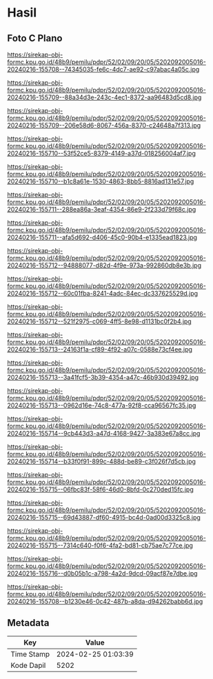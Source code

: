 # Hasil

## Foto C Plano

https://sirekap-obj-formc.kpu.go.id/48b9/pemilu/pdpr/52/02/09/20/05/5202092005016-20240216-155708--74345035-fe6c-4dc7-ae92-c97abac4a05c.jpg

https://sirekap-obj-formc.kpu.go.id/48b9/pemilu/pdpr/52/02/09/20/05/5202092005016-20240216-155709--88a34d3e-243c-4ec1-8372-aa96483d5cd8.jpg

https://sirekap-obj-formc.kpu.go.id/48b9/pemilu/pdpr/52/02/09/20/05/5202092005016-20240216-155709--206e58d6-8067-456a-8370-c24648a7f313.jpg

https://sirekap-obj-formc.kpu.go.id/48b9/pemilu/pdpr/52/02/09/20/05/5202092005016-20240216-155710--53f52ce5-8379-4149-a37d-018256004af7.jpg

https://sirekap-obj-formc.kpu.go.id/48b9/pemilu/pdpr/52/02/09/20/05/5202092005016-20240216-155710--b1c8a61e-1530-4863-8bb5-8816ad131e57.jpg

https://sirekap-obj-formc.kpu.go.id/48b9/pemilu/pdpr/52/02/09/20/05/5202092005016-20240216-155711--288ea86a-3eaf-4354-86e9-2f233d79f68c.jpg

https://sirekap-obj-formc.kpu.go.id/48b9/pemilu/pdpr/52/02/09/20/05/5202092005016-20240216-155711--afa5d692-d406-45c0-90b4-e1335ead1823.jpg

https://sirekap-obj-formc.kpu.go.id/48b9/pemilu/pdpr/52/02/09/20/05/5202092005016-20240216-155712--94888077-d82d-4f9e-973a-992860db8e3b.jpg

https://sirekap-obj-formc.kpu.go.id/48b9/pemilu/pdpr/52/02/09/20/05/5202092005016-20240216-155712--60c01fba-8241-4adc-84ec-dc337625529d.jpg

https://sirekap-obj-formc.kpu.go.id/48b9/pemilu/pdpr/52/02/09/20/05/5202092005016-20240216-155712--521f2975-c069-4ff5-8e98-d1131bc0f2b4.jpg

https://sirekap-obj-formc.kpu.go.id/48b9/pemilu/pdpr/52/02/09/20/05/5202092005016-20240216-155713--24163f1a-cf89-4f92-a07c-0588e73cf4ee.jpg

https://sirekap-obj-formc.kpu.go.id/48b9/pemilu/pdpr/52/02/09/20/05/5202092005016-20240216-155713--3a41fcf5-3b39-4354-a47c-46b930d39492.jpg

https://sirekap-obj-formc.kpu.go.id/48b9/pemilu/pdpr/52/02/09/20/05/5202092005016-20240216-155713--0962d16e-74c8-477a-92f8-cca96567fc35.jpg

https://sirekap-obj-formc.kpu.go.id/48b9/pemilu/pdpr/52/02/09/20/05/5202092005016-20240216-155714--9cb443d3-a47d-4168-9427-3a383e67a8cc.jpg

https://sirekap-obj-formc.kpu.go.id/48b9/pemilu/pdpr/52/02/09/20/05/5202092005016-20240216-155714--b33f0f91-899c-488d-be89-c3f026f7d5cb.jpg

https://sirekap-obj-formc.kpu.go.id/48b9/pemilu/pdpr/52/02/09/20/05/5202092005016-20240216-155715--06fbc83f-58f6-46d0-8bfd-0c270ded15fc.jpg

https://sirekap-obj-formc.kpu.go.id/48b9/pemilu/pdpr/52/02/09/20/05/5202092005016-20240216-155715--69d43887-df60-4915-bc4d-0ad00d3325c8.jpg

https://sirekap-obj-formc.kpu.go.id/48b9/pemilu/pdpr/52/02/09/20/05/5202092005016-20240216-155715--7314c640-f0f6-4fa2-bd81-cb75ae7c77ce.jpg

https://sirekap-obj-formc.kpu.go.id/48b9/pemilu/pdpr/52/02/09/20/05/5202092005016-20240216-155716--d0b05b1c-a798-4a2d-9dcd-09acf87e7dbe.jpg

https://sirekap-obj-formc.kpu.go.id/48b9/pemilu/pdpr/52/02/09/20/05/5202092005016-20240216-155708--b1230e46-0c42-487b-a8da-d94262babb6d.jpg


## Metadata

| Key        | Value               |
| ---------- | ------------------- |
| Time Stamp | 2024-02-25 01:03:39 |
| Kode Dapil | 5202                |



